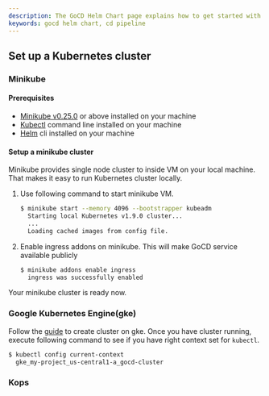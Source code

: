 ```yaml
---
description: The GoCD Helm Chart page explains how to get started with GoCD for kubernetes using Helm.
keywords: gocd helm chart, cd pipeline
---
```


## Set up a Kubernetes cluster

### Minikube

#### Prerequisites
- [Minikube v0.25.0](https://github.com/kubernetes/minikube/releases) or above installed on your machine
- [Kubectl](https://kubernetes.io/docs/tasks/tools/install-kubectl/) command line installed on your machine
- [Helm](https://docs.helm.sh/using_helm/#installing-helm) cli installed on your machine

#### Setup a minikube cluster
Minikube provides single node cluster to inside VM on your local machine. That makes it easy to run Kubernetes cluster locally.
 
1. Use following command to start minikube VM.

    ```bash
    $ minikube start --memory 4096 --bootstrapper kubeadm
      Starting local Kubernetes v1.9.0 cluster...
      ...
      Loading cached images from config file.
    ```
2. Enable ingress addons on minikube. This will make GoCD service available publicly
    ```bash
    $ minikube addons enable ingress
      ingress was successfully enabled
    ```
Your minikube cluster is ready now.

### Google Kubernetes Engine(gke)
Follow the [guide](https://cloud.google.com/kubernetes-engine/docs/how-to/creating-a-container-cluster) to create cluster
on gke. Once you have cluster running, execute following command to see if you have right context set for `kubectl`.

```bash
$ kubectl config current-context
  gke_my-project_us-central1-a_gocd-cluster
```

### Kops

